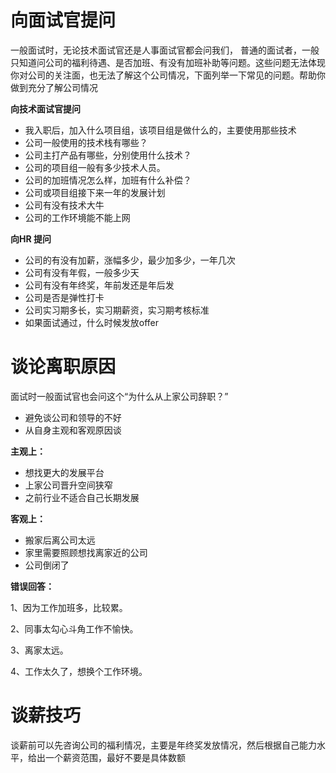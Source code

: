 

# 向面试官提问

一般面试时，无论技术面试官还是人事面试官都会问我们，
普通的面试者，一般只知道问公司的福利待遇、是否加班、有没有加班补助等问题。这些问题无法体现你对公司的关注面，也无法了解这个公司情况，下面列举一下常见的问题。帮助你做到充分了解公司情况


**向技术面试官提问**
* 我入职后，加入什么项目组，该项目组是做什么的，主要使用那些技术
* 公司一般使用的技术栈有哪些？
* 公司主打产品有哪些，分别使用什么技术？
* 公司的项目组一般有多少技术人员。
* 公司的加班情况怎么样，加班有什么补偿？
* 公司或项目组接下来一年的发展计划
* 公司有没有技术大牛
* 公司的工作环境能不能上网

**向HR 提问**
* 公司的有没有加薪，涨幅多少，最少加多少，一年几次
* 公司有没有年假，一般多少天
* 公司有没有年终奖，年前发还是年后发
* 公司是否是弹性打卡
* 公司实习期多长，实习期薪资，实习期考核标准
* 如果面试通过，什么时候发放offer

# 谈论离职原因

面试时一般面试官也会问这个“为什么从上家公司辞职？”

* 避免谈公司和领导的不好
* 从自身主观和客观原因谈
  

**主观上：**
* 想找更大的发展平台
* 上家公司晋升空间狭窄
* 之前行业不适合自己长期发展
  

**客观上：**
* 搬家后离公司太远
* 家里需要照顾想找离家近的公司
* 公司倒闭了



**错误回答：**

1、因为工作加班多，比较累。

2、同事太勾心斗角工作不愉快。

3、离家太远。

4、工作太久了，想换个工作环境。   



# 谈薪技巧

谈薪前可以先咨询公司的福利情况，主要是年终奖发放情况，然后根据自己能力水平，给出一个薪资范围，最好不要是具体数额